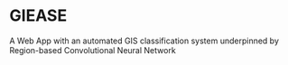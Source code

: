 # GIEASE
A Web App with an automated GIS classification system underpinned by Region-based Convolutional Neural Network
